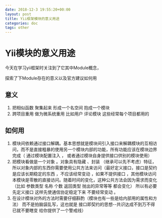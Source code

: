 ```yaml
---
date: 2018-12-3 19:55:20+00:00
layout: post
title: Yii框架模块的意义用途
categories: doc
tags: other
---
```





# Yii模块的意义用途

今天在学习yii框架时关注到了它其中Module概念，

探索了下Module存在的意义以及官方建议如何用

## 意义

1. 把相似函数 聚集起来 形成一个名空间 抱成一个模块
2. 跨项目重用 做为微系统重用 比如用户 评论模块 这些经常每个项目都用的


## 如何用

1. 模块间依赖通过接口解耦。基本思想就是模块间引入接口来解耦模块的互相访问，而不是直接粗暴的使用另一个模块内部的功能，所有功能应该在模块边界完成（ 通过模块配置注入 ， 或者通过模块自身提供接口供别的模块使用） 
2. 把模块看做是一个对象 。对象具有隐藏 、封装 （继承可以先不考虑）特征， 所以对象内部的东西你需要使用公共方法来访问（最好定义接口，接口是契约 是应该长期稳定的东西 ，不应该经常变动 ，如果不提供接口 ，其他模块访问本模块是零散的直接访问。随着时间的变化，这种公共方法会因为需求而变化（比如 参数类型 名称 个数 返回类型 抛出的异常等等 都会变化） 所以有必要先定义接口 这样先使通信协定稳定下来 不要经常变动 。 
3. 在设计模块对外的方法时需要仔细斟酌（模块也有一些是给内部用的属性和方法） 而不是拍脑袋乱写，这也就是 接口即契约的思想--共识达成不到万不得已就不要瞎变 给你提供了一个警戒线）

